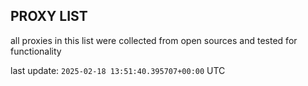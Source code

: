 ## PROXY LIST

all proxies in this list were collected from open sources and tested for functionality

last update: `2025-02-18 13:51:40.395707+00:00` UTC